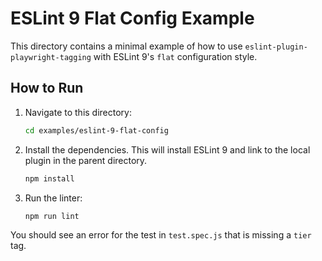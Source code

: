 # ESLint 9 Flat Config Example

This directory contains a minimal example of how to use `eslint-plugin-playwright-tagging` with ESLint 9's `flat` configuration style.

## How to Run

1.  Navigate to this directory:
    ```sh
    cd examples/eslint-9-flat-config
    ```

2.  Install the dependencies. This will install ESLint 9 and link to the local plugin in the parent directory.
    ```sh
    npm install
    ```

3.  Run the linter:
    ```sh
    npm run lint
    ```

You should see an error for the test in `test.spec.js` that is missing a `tier` tag.

